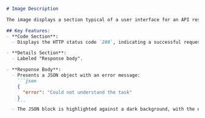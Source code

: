 ```markdown
# Image Description

The image displays a section typical of a user interface for an API response. 

## Key Features:
- **Code Section**: 
  - Displays the HTTP status code `200`, indicating a successful request.

- **Details Section**: 
  - Labeled "Response body".

- **Response Body**:
  - Presents a JSON object with an error message:
    ```json
    {
      "error": "Could not understand the task"
    }
    ```
  - The JSON block is highlighted against a dark background, with the error message in green text.
```